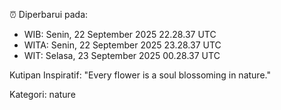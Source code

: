 ⏰ Diperbarui pada:
- WIB: Senin, 22 September 2025 22.28.37 UTC
- WITA: Senin, 22 September 2025 23.28.37 UTC
- WIT: Selasa, 23 September 2025 00.28.37 UTC

Kutipan Inspiratif:
"Every flower is a soul blossoming in nature."


Kategori: nature

